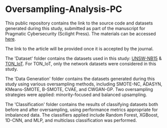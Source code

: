 # Oversampling-Analysis-PC
This public repository contains the link to the source code and datasets generated during this study, submitted as part of the manuscript for Pragmatic Cybersecurity (Scilight Press). The materials can be accessed [here](https://uowmailedu-my.sharepoint.com/:f:/g/personal/hmd819_uowmail_edu_au/Egw-BFLsr65Em3el7qwFr_EBzkMpeAQjD7XgaXdoJmosfA?e=bHIMZP).

The link to the article will be provided once it is accepted by the journal.

The 'Dataset' folder contains the datasets used in this study: [UNSW-NB15](https://unsw-my.sharepoint.com/:f:/g/personal/z5025758_ad_unsw_edu_au/EnuQZZn3XuNBjgfcUu4DIVMBLCHyoLHqOswirpOQifr1ag?e=gKWkLS) & [TON_IoT](https://unsw-my.sharepoint.com/:f:/g/personal/z5025758_ad_unsw_edu_au/EvBTaetotpdGnW7rJQ8fCvYBh8063CNeY9W33MpRsarJaQ?e=yZlnxW). For TON_IoT, only the network datasets were considered in this study.

The 'Data Generation' folder contains the datasets generated during this study using various oversampling methods, including SMOTE-NC, ADASYN, KMeans-SMOTE, B-SMOTE, CVAE, and CWGAN-GP. Two oversampling strategies were applied: minority-focused and balanced upsampling.

The 'Classification' folder contains the results of classifying datasets both before and after oversampling, using performance metrics appropriate for imbalanced data. The classifiers applied include Random Forest, XGBoost, 1D-CNN, and MLP, and multiclass classification was performed.




